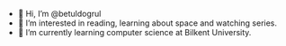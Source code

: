 - 👋 Hi, I’m @betuldogrul
- 👀 I’m interested in reading, learning about space and watching series. 
- 🌱 I’m currently learning computer science at Bilkent University.

<!---
betuldogrul/betuldogrul is a ✨ special ✨ repository because its `README.md` (this file) appears on your GitHub profile.
You can click the Preview link to take a look at your changes.
--->
